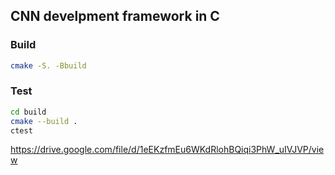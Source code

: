 ## CNN develpment framework in C
### Build
```bash
cmake -S. -Bbuild
```

### Test
```bash
cd build
cmake --build .
ctest
```

https://drive.google.com/file/d/1eEKzfmEu6WKdRlohBQiqi3PhW_uIVJVP/view